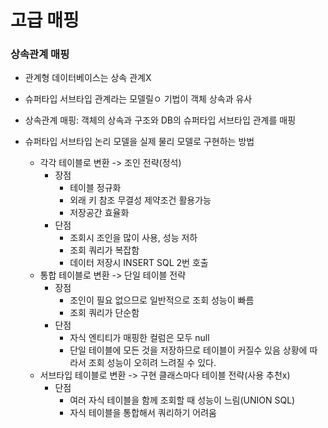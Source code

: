 고급 매핑
=============

### 상속관계 매핑
- 관계형 데이터베이스는 상속 관계X
- 슈퍼타입 서브타입 관계라는 모델릴ㅇ 기법이 객체 상속과 유사
- 상속관계 매핑: 객체의 상속과 구조와 DB의 슈퍼타입 서브타입 관계를 매핑 

 - 슈퍼타입 서브타입 논리 모델을 실제 물리 모델로 구현하는 방법
    - 각각 테이블로 변환 -> 조인 전략(정석)
        - 장점 
            - 테이블 정규화
            - 외래 키 참조 무결성 제약조건 활용가능
            - 저장공간 효율화
        - 단점
            - 조회시 조인을 많이 사용, 성능 저하
            - 조회 쿼리가 복잡함
            - 데이터 저장시 INSERT SQL 2번 호출
    - 통합 테이블로 변환 -> 단일 테이블 전략
        - 장점
            - 조인이 필요 없으므로 일반적으로 조회 성능이 빠름
            - 조회 쿼리가 단순함
        - 단점
            - 자식 엔티티가 매핑한 컬럼은 모두 null
            - 단일 테이블에 모든 것을 저장하므로 테이블이 커질수 있음 상황에 따라서 조회 성능이 오히려 느려질 수 있다.
    - 서브타입 테이블로 변환 -> 구현 클래스마다 테이블 전략(사용 추천x)
        - 단점 
            - 여러 자식 테이블을 함께 조회할 때 성능이 느림(UNION SQL)
            - 자식 테이블을 통합해서 쿼리하기 어려움